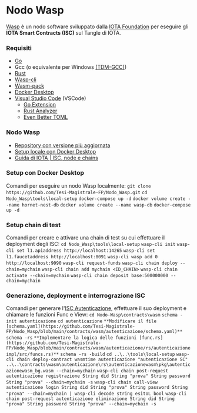 # Nodo Wasp
[Wasp](https://github.com/iotaledger/wasp) è un nodo software sviluppato dalla [IOTA Foundation](http://iota.org) per eseguire gli <strong>IOTA Smart Contracts (ISC)</strong> sul Tangle di IOTA.

### Requisiti
- [Go](https://golang.org/dl/)
- Gcc (o equivalente per Windows [(TDM-GCC)](https://jmeubank.github.io/tdm-gcc/))
- [Rust](https://www.rust-lang.org/tools/install)
- [Wasp-cli](https://github.com/iotaledger/wasp/releases)
- [Wasm-pack](https://rustwasm.github.io/wasm-pack/installer/)
- [Docker Desktop](https://www.docker.com/products/docker-desktop/)
- [Visual Studio Code](https://code.visualstudio.com/Download) (VSCode)
  - [Go Extension](https://marketplace.visualstudio.com/items?itemName=golang.Go)
  - [Rust Analyzer](https://marketplace.visualstudio.com/items?itemName=matklad.rust-analyzer)
  - [Even Better TOML](https://marketplace.visualstudio.com/items?itemName=tamasfe.even-better-toml)

### Nodo Wasp
- [Repository con versione più aggiornata](https://github.com/iotaledger/wasp)
- [Setup locale con Docker Desktop](https://github.com/iotaledger/wasp/tree/develop/tools/local-setup)
- [Guida di IOTA | ISC, node e chains](https://wiki.iota.org/wasp/running-a-node/)

### Setup con Docker Desktop
Comandi per eseguire un nodo Wasp localmente:
`git clone https://github.com/Tesi-Magistrale-FP/Nodo_Wasp.git`
`cd Nodo_Wasp\tools\local-setup`
`docker-compose up -d`
`docker volume create --name hornet-nest-db`
`docker volume create --name wasp-db`
`docker-compose up -d`

### Setup chain di test
Comandi per creare e attivare una chain di test su cui effettuare il deployment degli ISC:
`cd Nodo_Wasp\tools\local-setup`
`wasp-cli init`
`wasp-cli set l1.apiaddress http://localhost:14265`
`wasp-cli set l1.faucetaddress http://localhost:8091`
`wasp-cli wasp add 0 http://localhost:9090`
`wasp-cli request-funds`
`wasp-cli chain deploy --chain=mychain`
`wasp-cli chain add mychain <ID_CHAIN>`
`wasp-cli chain activate --chain=mychain`
`wasp-cli chain deposit base:500000000 --chain=mychain`

### Generazione, deployment e interrograzione ISC
Comandi per generare l'[ISC Autenticazione](https://github.com/Tesi-Magistrale-FP/Nodo_Wasp/tree/main/contracts/wasm/autenticazione), effettuare il suo deployment e chiamare le funzioni Func e View:
`cd Nodo-Wasp\contracts\wasm`
`schema -init autenticazione`
`cd autenticazione`
`**Modificare il file [schema.yaml](https://github.com/Tesi-Magistrale-FP/Nodo_Wasp/blob/main/contracts/wasm/autenticazione/schema.yaml)**`
`schema -rs`
`**Implementare la logica delle funzioni [func.rs](https://github.com/Tesi-Magistrale-FP/Nodo_Wasp/blob/main/contracts/wasm/autenticazione/rs/autenticazioneimpl/src/funcs.rs)**`
`schema -rs -build`
`cd ..\..\tools\local-setup`
`wasp-cli chain deploy-contract wasmtime autenticazione "autenticazione SC" ..\..\contracts\wasm\autenticazione\rs\autenticazionewasm\pkg\autenticazionewasm_bg.wasm --chain=mychain`
`wasp-cli chain post-request autenticazione registrazione String did String "prova" String password String "prova" --chain=mychain -s`
`wasp-cli chain call-view autenticazione login String did String "prova" String password String "prova" --chain=mychain | wasp-cli decode string esitoL bool`
`wasp-cli chain post-request autenticazione eliminazione String did String "prova" String password String "prova" --chain=mychain -s`